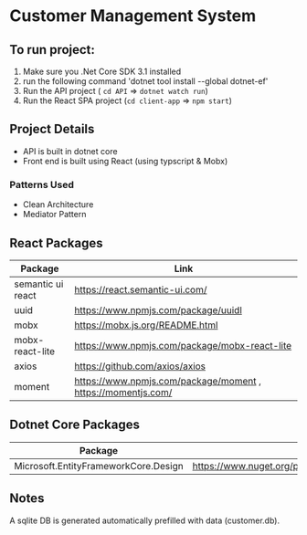 # Customer Management System


## To run project:
1. Make sure you .Net Core SDK 3.1 installed
2. run the following command 'dotnet tool install --global dotnet-ef'
3. Run the API project ( `cd API` => `dotnet watch run`)
4. Run the React SPA project (`cd client-app` => `npm start`)

## Project Details
- API is built in dotnet core
- Front end is built using React (using typscript & Mobx)
### Patterns Used
- Clean Architecture
- Mediator Pattern 

## React Packages
| Package                 | Link                                                          |
| -------------           | -------------                                                 |
| semantic ui react       | https://react.semantic-ui.com/                                |
| uuid                    | https://www.npmjs.com/package/uuidl                           |
| mobx                    | https://mobx.js.org/README.html                               |
| mobx-react-lite         | https://www.npmjs.com/package/mobx-react-lite                 |
| axios                   | https://github.com/axios/axios                                |
| moment                  | https://www.npmjs.com/package/moment , https://momentjs.com/  |

## Dotnet Core Packages
| Package                                               | Link                                                                       |
| -------------                                         | -------------                                                              |
| Microsoft.EntityFrameworkCore.Design                  | https://www.nuget.org/packages/Microsoft.EntityFrameworkCore.Design/3.1.2  |    | MediatR.Extensions.Microsoft.DependencyInjection      | https://github.com/jbogard/MediatR  |                         

## Notes
A sqlite DB is generated automatically prefilled with data (customer.db).
